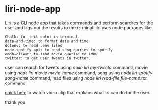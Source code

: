 # liri-node-app

Liri is a CLI node app that takes commands and perform searches for the user and logs out the results to the terminal.
liri uses node packages like 
```
Chalk: for text color in terminal.
date-and-time: to format date and time
dotenv: to read .env files
node-spotify-api: to send song queries to spotify
omdb-client: to send movie queries to IMDB
twitter: to get user tweets in twitter.
```
user can search for 
tweets using *node liri my-tweets* command,
movie using *node liri movie movie-name* command,
song using *node liri spotify song-name* command,
read files using *node liri read-file file-name.txt* command.

[chick here](https://drive.google.com/file/d/1mVgT8R6LI-6XUlA53c57n96V6GiNW9YQ/view) to watch video clip that explians what liri can do for the user.

thank you
